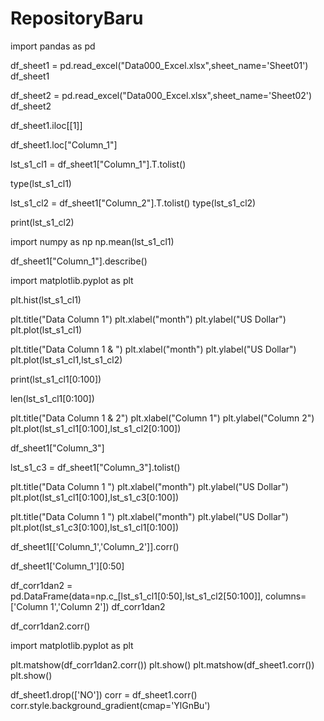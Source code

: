 # RepositoryBaru
import pandas as pd

df_sheet1 = pd.read_excel("Data000_Excel.xlsx",sheet_name='Sheet01')
df_sheet1

df_sheet2 = pd.read_excel("Data000_Excel.xlsx",sheet_name='Sheet02')
df_sheet2

df_sheet1.iloc[[1]]

df_sheet1.loc["Column_1"]

lst_s1_cl1 = df_sheet1["Column_1"].T.tolist()

type(lst_s1_cl1)

lst_s1_cl2 = df_sheet1["Column_2"].T.tolist()
type(lst_s1_cl2)

print(lst_s1_cl2)

import numpy as np
np.mean(lst_s1_cl1)

df_sheet1["Column_1"].describe()

import matplotlib.pyplot as plt

plt.hist(lst_s1_cl1)

plt.title("Data Column 1")
plt.xlabel("month")
plt.ylabel("US Dollar")
plt.plot(lst_s1_cl1)

plt.title("Data Column 1 & ")
plt.xlabel("month")
plt.ylabel("US Dollar")
plt.plot(lst_s1_cl1,lst_s1_cl2)

print(lst_s1_cl1[0:100])

len(lst_s1_cl1[0:100])

plt.title("Data Column 1 & 2")
plt.xlabel("Column 1")
plt.ylabel("Column 2")
plt.plot(lst_s1_cl1[0:100],lst_s1_cl2[0:100])

df_sheet1["Column_3"]

lst_s1_c3 = df_sheet1["Column_3"].tolist()

plt.title("Data Column 1 ")
plt.xlabel("month")
plt.ylabel("US Dollar")
plt.plot(lst_s1_cl1[0:100],lst_s1_c3[0:100])

plt.title("Data Column 1 ")
plt.xlabel("month")
plt.ylabel("US Dollar")
plt.plot(lst_s1_c3[0:100],lst_s1_cl1[0:100])

df_sheet1[['Column_1','Column_2']].corr()

df_sheet1['Column_1'][0:50]

df_corr1dan2 = pd.DataFrame(data=np.c_[lst_s1_cl1[0:50],lst_s1_cl2[50:100]],
                           columns=['Column 1','Column 2'])
df_corr1dan2

df_corr1dan2.corr()

import matplotlib.pyplot as plt

plt.matshow(df_corr1dan2.corr())
plt.show()
plt.matshow(df_sheet1.corr())
plt.show()

df_sheet1.drop(['NO'])
corr = df_sheet1.corr()
corr.style.background_gradient(cmap='YlGnBu')
                           

